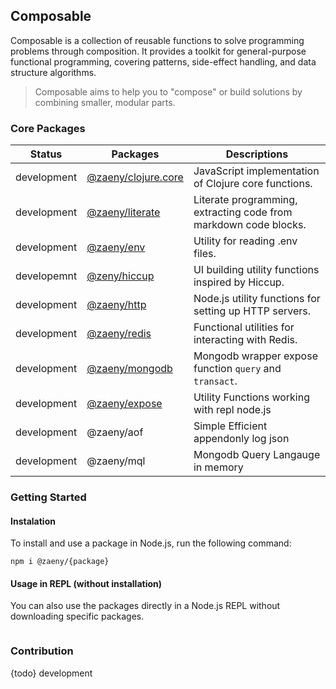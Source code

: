 ## Composable  

Composable is a collection of reusable functions to solve programming problems through composition. It provides a toolkit for general-purpose functional programming, covering patterns, side-effect handling, and data structure algorithms.

> Composable aims to help you to "compose" or build solutions by combining smaller, modular parts.


### Core Packages

| Status      | Packages                    | Descriptions                                                                     |
|-------------|-----------------------------|--------------------------------------------------------------------------------- |
| development | [@zaeny/clojure.core](https://github.com/azizzaeny/composable/tree/main/packages/clojure.core)  | JavaScript implementation of Clojure core functions. |
| development | [@zaeny/literate](https://github.com/azizzaeny/composable/tree/main/packages/literate)  | Literate programming, extracting code from markdown  code blocks. |
| development | [@zaeny/env](https://github.com/azizzaeny/composable/tree/main/packages/env)  | Utility for reading .env files. |
| developemnt | [@zeny/hiccup](https://github.com/azizzaeny/composable/tree/main/hiccup) | UI building utility functions inspired by Hiccup. |
| development | [@zaeny/http](https://github.com/azizzaeny/composable/tree/main/http) | Node.js utility functions for setting up HTTP servers. |
| development | [@zaeny/redis](https://github.com/azizzaeny/composable/tree/main/redis) | Functional utilities for interacting with Redis. |
| development | [@zaeny/mongodb](https://github.com/azizzaeny/composable/tree/main/mongodb) | Mongodb wrapper expose function `query` and `transact`. |
| development | [@zaeny/expose](https://github.com/azizzaeny/composable/tree/main/expose) | Utility Functions working with repl node.js |
| development | @zaeny/aof | Simple Efficient appendonly log json |
| development | @zaeny/mql | Mongodb Query Langauge in memory  |


### Getting Started 
#### Instalation
To install and use a package in Node.js, run the following command:

```
npm i @zaeny/{package}
```

#### Usage in REPL (without installation)
You can also use the packages directly in a Node.js REPL without downloading specific packages.
```sh
```

### Contribution
{todo} development

